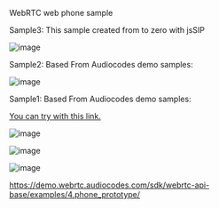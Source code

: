 WebRTC web phone sample

Sample3: This sample created from to zero with jsSIP

![image](https://github.com/user-attachments/assets/2bb35abd-8c56-4c9e-a40a-2c3dd96a1f3e)



Sample2: Based From Audiocodes demo samples:

![image](https://i.imgur.com/s6tFsci.gif)

Sample1: Based From Audiocodes demo samples:

[You can try with this link.](https://mhrgl.com/phone/)

![image](https://github.com/mahirgul/WebRtcDemo/assets/8502843/41924d08-fb2b-4798-ba17-8c6c88dc16f6)

![image](https://github.com/mahirgul/WebRtcDemo/assets/8502843/c09a14b3-3297-4fd8-8dd6-a3f22a3ac6a9)

![image](https://github.com/mahirgul/WebRtcDemo/assets/8502843/87430d34-5468-46ee-b70a-9e1fc3dd6fbe)

https://demo.webrtc.audiocodes.com/sdk/webrtc-api-base/examples/4.phone_prototype/
